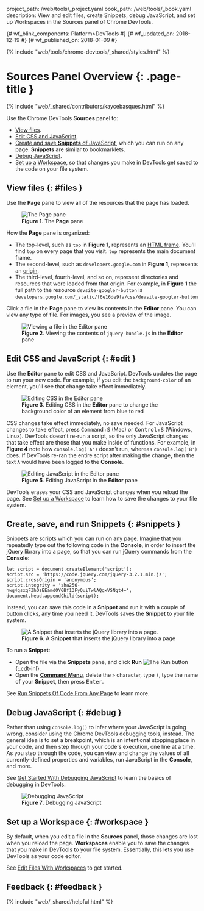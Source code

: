 project_path: /web/tools/_project.yaml
book_path: /web/tools/_book.yaml
description: View and edit files, create Snippets, debug JavaScript, and set up Workspaces in the Sources panel of Chrome DevTools.

{# wf_blink_components: Platform>DevTools #}
{# wf_updated_on: 2018-12-19 #}
{# wf_published_on: 2018-01-09 #}

{% include "web/tools/chrome-devtools/_shared/styles.html" %}

# Sources Panel Overview {: .page-title }

{% include "web/_shared/contributors/kaycebasques.html" %}

Use the Chrome DevTools **Sources** panel to:

* [View files](#files).
* [Edit CSS and JavaScript](#edit).
* [Create and save **Snippets** of JavaScript](#snippets), which you can run on any page.
  **Snippets** are similar to bookmarklets.
* [Debug JavaScript](#debug).
* [Set up a Workspace](#workspace), so that changes you make in DevTools get saved to the code on
  your file system.

## View files {: #files }

Use the **Page** pane to view all of the resources that the page has loaded.

<figure>
  <img src="images/sources-page-pane.png"
       alt="The Page pane"/>
  <figcaption>
    <b>Figure 1</b>. The <b>Page</b> pane
  </figcaption>
</figure>

How the **Page** pane is organized:

* The top-level, such as `top` in <b>Figure 1</b>, represents an [HTML frame][frame].
  You'll find `top` on every page that you visit. `top` represents the main document
  frame.
* The second-level, such as `developers.google.com` in <b>Figure 1</b>, represents an
  [origin][origin].
* The third-level, fourth-level, and so on, represent directories and resources that
  were loaded from that origin. For example, in <b>Figure 1</b> the full path to the
  resource `devsite-googler-button` is
  `developers.google.com/_static/f6e16de9fa/css/devsite-googler-button`

[frame]: https://www.w3.org/TR/html401/present/frames.html
[origin]: https://www.w3.org/TR/2011/WD-html5-20110525/origin-0.html

Click a file in the **Page** pane to view its contents in the **Editor** pane. You
can view any type of file. For images, you see a preview of the image.

<figure>
  <img src="images/sources-editor-pane.png"
       alt="Viewing a file in the Editor pane"/>
  <figcaption>
    <b>Figure 2</b>. Viewing the contents of <code>jquery-bundle.js</code> in the <b>Editor</b>
    pane
  </figcaption>
</figure>

## Edit CSS and JavaScript {: #edit }

Use the **Editor** pane to edit CSS and JavaScript.  DevTools updates the
page to run your new code. For example, if you edit the `background-color` of an element, you'll
see that change take effect immediately.

<figure>
  <img src="images/edit-css.gif"
       alt="Editing CSS in the Editor pane"/>
  <figcaption>
    <b>Figure 3</b>. Editing CSS in the <b>Editor</b> pane to change the background color of an
    element from blue to red
  </figcaption>
</figure>

CSS changes take effect immediately, no save needed. For JavaScript changes to take effect, press
<kbd>Command</kbd>+<kbd>S</kbd> (Mac) or <kbd>Control</kbd>+<kbd>S</kbd> (Windows, Linux).
DevTools doesn't re-run a script, so the only JavaScript changes that take effect are those that
you make inside of functions. For example, in <b>Figure 4</b> note how `console.log('A')` doesn't
run, whereas `console.log('B')` does. If DevTools re-ran the entire script after making the
change, then the text `A` would have been logged to the **Console**.

<figure>
  <img src="images/edit-js.gif"
       alt="Editing JavaScript in the Editor pane"/>
  <figcaption>
    <b>Figure 5</b>. Editing JavaScript in the <b>Editor</b> pane
  </figcaption>
</figure>

DevTools erases your CSS and JavaScript changes when you reload the page. See
[Set up a Workspace](#workspace) to learn how to save the changes to your file
system.

## Create, save, and run Snippets {: #snippets }

Snippets are scripts which you can run on any page. Imagine that you repeatedly type out the
following code in the **Console**, in order to insert the jQuery library into a page, so that
you can run jQuery commands from the **Console**:

    let script = document.createElement('script');
    script.src = 'https://code.jquery.com/jquery-3.2.1.min.js';
    script.crossOrigin = 'anonymous';
    script.integrity = 'sha256-hwg4gsxgFZhOsEEamdOYGBf13FyQuiTwlAQgxVSNgt4=';
    document.head.appendChild(script);

Instead, you can save this code in a **Snippet** and run it with a couple of button clicks,
any time you need it. DevTools saves the **Snippet** to your file system.

<figure>
  <img src="images/snippet.png"
       alt="A Snippet that inserts the jQuery library into a page."/>
  <figcaption>
    <b>Figure 6</b>. A <b>Snippet</b> that inserts the jQuery library into a page
  </figcaption>
</figure>

To run a **Snippet**:

* Open the file via the **Snippets** pane, and click **Run** ![The Run button][run]{:.cdt-inl}.
* Open the [**Command Menu**][CM], delete the `>` character, type `!`, type the name of your
  **Snippet**, then press <kbd>Enter</kbd>.

[CM]: /web/tools/chrome-devtools/ui#command-menu
[run]: images/run-snippet.png

See [Run Snippets Of Code From Any Page][snip] to learn more.

[snip]: /web/tools/chrome-devtools/snippets

## Debug JavaScript {: #debug }

Rather than using `console.log()` to infer where your JavaScript is going wrong, consider using
the Chrome DevTools debugging tools, instead. The general idea is to set a breakpoint, which
is an intentional stopping place in your code, and then step through your code's execution,
one line at a time. As you step through the code, you can view and change the values of all
currently-defined properties and variables, run JavaScript in the **Console**, and more.

See [Get Started With Debugging JavaScript](/web/tools/chrome-devtools/javascript/) to learn the
basics of debugging in DevTools.

<figure>
  <img src="images/debugging.png"
       alt="Debugging JavaScript"/>
  <figcaption>
    <b>Figure 7</b>. Debugging JavaScript
  </figcaption>
</figure>

## Set up a Workspace {: #workspace }

By default, when you edit a file in the **Sources** panel, those changes are lost when you
reload the page. **Workspaces** enable you to save the changes that you make in DevTools to
your file system. Essentially, this lets you use DevTools as your code editor.

See [Edit Files With Workspaces][WS] to get started.

[WS]: /web/tools/chrome-devtools/workspaces/

## Feedback {: #feedback }

{% include "web/_shared/helpful.html" %}
